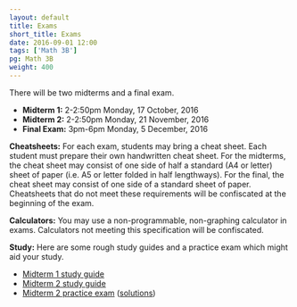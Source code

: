 ```yaml
---
layout: default
title: Exams
short_title: Exams
date: 2016-09-01 12:00
tags: ['Math 3B']
pg: Math 3B
weight: 400
---
```


There will be two midterms and a final exam.

* __Midterm 1:__ 2-2:50pm Monday, 17 October, 2016
* __Midterm 2:__ 2-2:50pm Monday, 21 November, 2016
* __Final Exam:__ 3pm-6pm Monday, 5 December, 2016

__Cheatsheets:__ For each exam, students may bring a cheat sheet. Each student must prepare their own handwritten cheat sheet. For the midterms, the cheat sheet may consist of one side of half a standard (A4 or letter) sheet of paper (i.e. A5 or letter folded in half lengthways). For the final, the cheat sheet may consist of one side of a standard sheet of paper. Cheatsheets that do not meet these requirements will be confiscated at the beginning of the exam.

__Calculators:__ You may use a non-programmable, non-graphing calculator in exams. Calculators not meeting this specification will be confiscated.

__Study:__ Here are some rough study guides and a practice exam which might aid your study.
- [Midterm 1 study guide](./midterm1-study_guide.pdf)
- [Midterm 2 study guide](./midterm2-study_guide.pdf)
- [Midterm 2 practice exam](./midterm2practice.pdf) ([solutions](./midterm2practice-sols.pdf))
